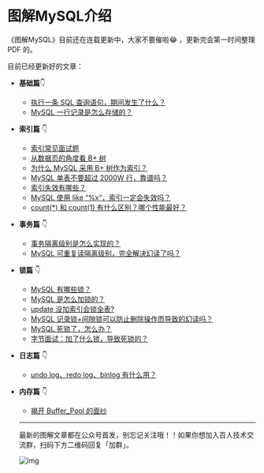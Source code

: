 # 图解MySQL介绍

《图解MySQL》目前还在连载更新中，大家不要催啦:joy: ，更新完会第一时间整理 PDF 的。

目前已经更新好的文章：

- **基础篇**:point_down:
  
   - [执行一条 SQL 查询语句，期间发生了什么？](./base/how_select.md)
   - [MySQL 一行记录是怎么存储的？](./base/row_format.md)
   
- **索引篇** :point_down:
  
   - [索引常见面试题](./index/index_interview.md)
   - [从数据页的角度看 B+ 树](./index/page.md)
   - [为什么 MySQL 采用 B+ 树作为索引？](./index/why_index_chose_bpuls_tree.md)
   - [MySQL 单表不要超过 2000W 行，靠谱吗？](./index/2000w.md)
   - [索引失效有哪些？](./index/index_lose.md)
   - [MySQL 使用 like “%x“，索引一定会失效吗？](./index/index_issue.md)
   - [count(\*) 和 count(1) 有什么区别？哪个性能最好？](./index/count.md)
   
- **事务篇** :point_down:
	- [事务隔离级别是怎么实现的？](./transaction/mvcc.md) 	
	- [MySQL 可重复读隔离级别，完全解决幻读了吗？](./transaction/phantom.md) 	
	
- **锁篇** :point_down:
	- [MySQL 有哪些锁？](./lock._lock.md) 	
	- [MySQL 是怎么加锁的？](./lock/how_to_lock.md) 	
	- [update 没加索引会锁全表?](./lock/update_index.md) 	
	- [MySQL 记录锁+间隙锁可以防止删除操作而导致的幻读吗？](./lock/lock_phantom.md) 	
	- [MySQL 死锁了，怎么办？](./lock/deadlock.md) 	
	- [字节面试：加了什么锁，导致死锁的？](./lock/show_lock.md)
	
- **日志篇** :point_down:
	
	- [undo log、redo log、binlog 有什么用？](./log/how_update.md) 	
	
- **内存篇** :point_down:
	
	- [揭开 Buffer_Pool 的面纱](./buffer_pool/buffer_pool.md) 	
	
	----
	
	最新的图解文章都在公众号首发，别忘记关注哦！！如果你想加入百人技术交流群，扫码下方二维码回复「加群」。
	
	![img](https://cdn.xiaolincoding.com/gh/xiaolincoder/ImageHost3@main/%E5%85%B6%E4%BB%96/%E5%85%AC%E4%BC%97%E5%8F%B7%E4%BB%8B%E7%BB%8D.png)